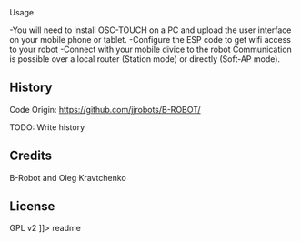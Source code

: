 <snippet>
  <content><![CDATA[
# ESP8266_Balanging_ROBOT
!! In testing phase !!
2 wheel robot based B-Robot and Oleg Kravtchenko changes. The code is running 100% on ESP8266, this includes Motor Control, PID and OSC user interface
## Installation
Compilation using Arduino 1.6.12 and ESP8266 plugin v2.3.0
Processor: ESP8266 Running at 3.3V !!!
Motor interface: DRV8825 (testing)
Motor 2x NMEA 17 (testing)
Gyro IMU 9150 (using i2c interface)

## Usage
-You will need to install OSC-TOUCH on a PC and upload the user interface on your mobile phone or tablet.
-Configure the ESP code to get wifi access to your robot
-Connect with your mobile divice to the robot
Communication is possible over a local router (Station mode) or directly (Soft-AP mode).


## History
Code Origin:
https://github.com/jjrobots/B-ROBOT/

TODO: Write history
## Credits
B-Robot and Oleg Kravtchenko
## License
GPL v2
]]></content>
  <tabTrigger>readme</tabTrigger>
</snippet>

